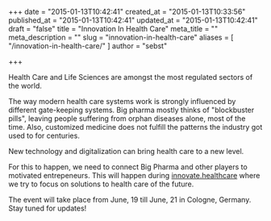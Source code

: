 +++
date = "2015-01-13T10:42:41"
created_at = "2015-01-13T10:33:56"
published_at = "2015-01-13T10:42:41"
updated_at = "2015-01-13T10:42:41"
draft = "false"
title = "Innovation In Health Care"
meta_title = ""
meta_description = ""
slug = "innovation-in-health-care"
aliases = [ "/innovation-in-health-care/" ]
author = "sebst"

+++

Health Care and Life Sciences are amongst the most regulated sectors of the world.

The way modern health care systems work is strongly influenced by different gate-keeping systems. Big pharma mostly thinks of "blockbuster pills", leaving people suffering from orphan diseases alone, most of the time. Also, customized medicine does not fulfill the patterns the industry got used to for centuries.

New technology and digitalization can bring health care to a new level. 

For this to happen, we need to connect Big Pharma and other players to motivated entrepeneurs. This will happen during [innovate.healthcare](http://innovate.healthcare) where we try to focus on solutions to health care of the future.

The event will take place from June, 19 till June, 21 in Cologne, Germany. Stay tuned for updates!